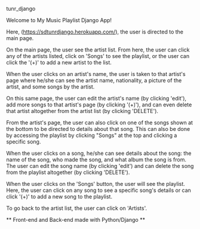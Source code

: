 tunr_django

Welcome to My Music Playlist Django App!


Here, (https://sdtunrdjango.herokuapp.com/), the user is directed to the main page.

On the main page, the user see the artist list. From here, the user can click any of the artists listed, click on 'Songs' to see the playlist, or the user can click the '(+)' to add a new artist to the list. 


When the user clicks on an artist's name, the user is taken to that artist's page where he/she can see the artist name, nationality, a picture of the artist, and some songs by the artist. 

On this same page, the user can edit the artist's name (by clicking 'edit'), add more songs to that artist's page (by clicking '(+)'), and can even delete that artist altogether from the artist list (by clicking 'DELETE').

From the artist's page, the user can also click on one of the songs shown at the bottom to be directed to details about that song. This can also be done by accessing the playlist by clicking "Songs" at the top and clicking a specific song.

When the user clicks on a song, he/she can see details about the song: the name of the song, who made the song, and what album the song is from. The user can edit the song name (by clicking 'edit') and can delete the song from the playlist altogether (by clicking 'DELETE').

When the user clicks on the 'Songs' button, the user will see the playlist. Here, the user can click on any song to see a specific song's details or can click '(+)' to add a new song to the playlist.

To go back to the artist list, the user can click on 'Artists'.

** Front-end and Back-end made with Python/Django **